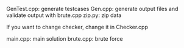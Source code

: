 GenTest.cpp: generate testcases
Gen.cpp: generate output files and validate output with brute.cpp 
zip.py: zip data

If you want to change checker, change it in Checker.cpp

main.cpp: main solution
brute.cpp: brute force 
